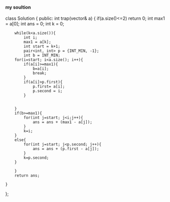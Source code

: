 #### my soultion
class Solution {
public:
    int trap(vector<int>& a) {
        if(a.size()<=2) return 0;
        int max1 = a[0];
        int ans = 0;
        int k = 0;

        while(k<a.size()){
            int i;
            max1 = a[k];
            int start = k+1;
            pair<int, int> p = {INT_MIN, -1};
            int b = INT_MIN;
        for(i=start; i<a.size(); i++){
            if(a[i]>=max1){
                b=a[i];
                break;
            }
            if(a[i]>p.first){
                p.first= a[i];
                p.second = i;
            }


        }
        if(b>=max1){
            for(int j=start; j<i;j++){
                ans = ans + (max1 - a[j]);
            }
            k=i;
        }
        else{
            for(int j=start; j<p.second; j++){
                ans = ans + (p.first - a[j]);
            }
            k=p.second;
        }

        }
        return ans;
        
    }
};